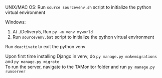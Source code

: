 UNIX/MAC OS:
Run `source sourcevenv.sh` script to initialize the python virtual environment

Windows:
1. At ./Delivery5, Run `py -m venv myworld`
2. Run `sourcevenv.bat` script to initialize the python virtual environment

Run `deactivate` to exit the python venv

Upon first time installing Django in  venv, do `py manage.py makemigrations` and  `py manage.py migrate`\
To run the server, navigate to the TAMonitor folder and run `py manage.py runserver`
